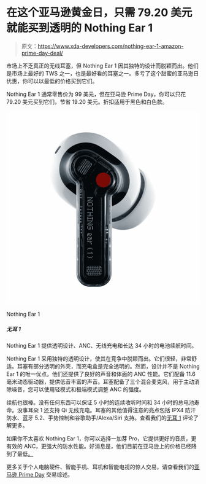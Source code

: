 # 在这个亚马逊黄金日，只需 79.20 美元就能买到透明的 Nothing Ear 1

> 原文：<https://www.xda-developers.com/nothing-ear-1-amazon-prime-day-deal/>

市场上不乏真正的无线耳塞，但 Nothing Ear 1 因其独特的设计而脱颖而出。他们是市场上最好的 TWS 之一，也是最好看的耳塞之一。多亏了这个甜蜜的亚马逊日优惠，你可以以最低的价格买到它们。

Nothing Ear 1 通常零售价为 99 美元，但在亚马逊 Prime Day，你可以只花 79.20 美元买到它们，节省 19.20 美元。折扣适用于黑色和白色款。

 <picture>![The Nothing Ear 1 wireless earbuds stand out from the sea of other truly wireless earbuds with their semi-transparent design. These earbuds sound good for the price, and they also offer features including effective ANC, long battery life, and more. ](img/fa88cc8206674b5fd1118fa3db7167fa.png)</picture> 

Nothing Ear 1

##### 无耳 1

Nothing Ear 1 提供透明设计、ANC、无线充电和长达 34 小时的电池续航时间。

Nothing Ear 1 采用独特的透明设计，使其在竞争中脱颖而出。它们很轻，非常舒适。耳塞有部分透明的外壳，而充电盒是完全透明的。然而，设计并不是 Nothing Ear 1 的唯一优点。他们还提供了良好的声音和体面的 ANC 性能。它们配备 11.6 毫米动态驱动器，提供低音丰富的声音。耳塞配备了三个混合麦克风，用于主动消除噪音，您可以使用轻模式和极端模式调整 ANC 的强度。

续航也很棒。没有任何东西可以保证 5 小时的连续收听时间和 34 小时的总电池寿命。没事耳朵 1 还支持 Qi 无线充电。耳塞的其他值得注意的亮点包括 IPX4 防汗防水、蓝牙 5.2、手势控制和谷歌助手/Alexa/Siri 支持。查看我们的[无耳 1](https://www.xda-developers.com/nothing-ear-1-review/) 评论了解更多。

如果你不太喜欢 Nothing Ear 1，你可以选择一加芽 Pro，它提供更好的音质，更有效的 ANC，更强大的防水性能。好消息是，他们目前在亚马逊上的价格已经降到了最低[。](https://www.xda-developers.com/oneplus-buds-pro-lowest-price-prime-day/)

更多关于个人电脑硬件、智能手机、耳机和智能电视的惊人交易，请查看我们的[亚马逊 Prime Day](https://www.xda-developers.com/amazon-prime-day/) 交易综述。